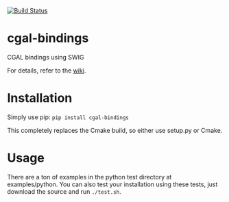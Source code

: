 [![Build Status](https://travis-ci.org/CGAL/cgal-swig-bindings.svg?branch=master)](https://travis-ci.org/CGAL/cgal-swig-bindings)

# cgal-bindings
CGAL bindings using SWIG

For details, refer to the [wiki](https://github.com/CGAL/cgal-swig-bindings/wiki).

# Installation
Simply use pip:
`pip install cgal-bindings`

This completely replaces the Cmake build, so either use setup.py or Cmake. 

# Usage
There are a ton of examples in the python test directory at examples/python. You can also test your installation using these tests, just download the source and run `./test.sh`. 
